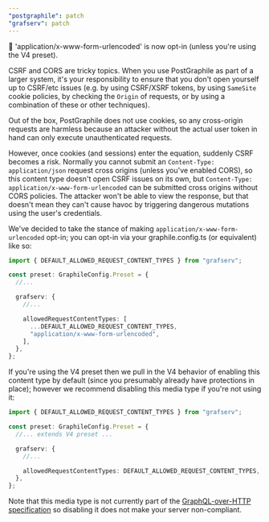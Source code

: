 ```yaml
---
"postgraphile": patch
"grafserv": patch
---
```


🚨 'application/x-www-form-urlencoded' is now opt-in (unless you're using the V4
preset).

CSRF and CORS are tricky topics. When you use PostGraphile as part of a larger
system, it's your responsibility to ensure that you don't open yourself up to
CSRF/etc issues (e.g. by using CSRF/XSRF tokens, by using `SameSite` cookie
policies, by checking the `Origin` of requests, or by using a combination of
these or other techniques).

Out of the box, PostGraphile does not use cookies, so any cross-origin requests
are harmless because an attacker without the actual user token in hand can only
execute unauthenticated requests.

However, once cookies (and sessions) enter the equation, suddenly CSRF becomes a
risk. Normally you cannot submit an `Content-Type: application/json` request
cross origins (unless you've enabled CORS), so this content type doesn't open
CSRF issues on its own, but `Content-Type: application/x-www-form-urlencoded`
can be submitted cross origins without CORS policies. The attacker won't be able
to view the response, but that doesn't mean they can't cause havoc by triggering
dangerous mutations using the user's credentials.

We've decided to take the stance of making `application/x-www-form-urlencoded`
opt-in; you can opt-in via your graphile.config.ts (or equivalent) like so:

```ts
import { DEFAULT_ALLOWED_REQUEST_CONTENT_TYPES } from "grafserv";

const preset: GraphileConfig.Preset = {
  //...

  grafserv: {
    //...

    allowedRequestContentTypes: [
      ...DEFAULT_ALLOWED_REQUEST_CONTENT_TYPES,
      "application/x-www-form-urlencoded",
    ],
  },
};
```

If you're using the V4 preset then we pull in the V4 behavior of enabling this
content type by default (since you presumably already have protections in
place); however we recommend disabling this media type if you're not using it:

```ts
import { DEFAULT_ALLOWED_REQUEST_CONTENT_TYPES } from "grafserv";

const preset: GraphileConfig.Preset = {
  //... extends V4 preset ...

  grafserv: {
    //...

    allowedRequestContentTypes: DEFAULT_ALLOWED_REQUEST_CONTENT_TYPES,
  },
};
```

Note that this media type is not currently part of the
[GraphQL-over-HTTP specification](https://graphql.github.io/graphql-over-http/draft/#sec-Media-Types)
so disabling it does not make your server non-compliant.
